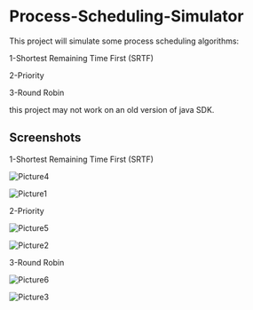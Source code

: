 # Process-Scheduling-Simulator

This project will simulate some process scheduling algorithms:

1-Shortest Remaining Time First (SRTF)

2-Priority

3-Round Robin

this project may not work on an old version of java SDK.

## Screenshots

1-Shortest Remaining Time First (SRTF)


![Picture4](https://user-images.githubusercontent.com/65503195/207826228-9a80b0f5-cbc7-4625-9b79-69accf437d53.png)


![Picture1](https://user-images.githubusercontent.com/65503195/207826245-571df9c3-b817-433b-adc9-6f3ab7d863d0.png)


2-Priority


![Picture5](https://user-images.githubusercontent.com/65503195/207826281-058598b6-6fbf-4040-a8fe-cc40cb6e9337.png)


![Picture2](https://user-images.githubusercontent.com/65503195/207826296-2b187fb9-f5e4-4cc1-a7ad-96b8a059b02b.png)


3-Round Robin

![Picture6](https://user-images.githubusercontent.com/65503195/207826331-830971a3-5740-413a-86a5-d1c54f0c53ba.png)


![Picture3](https://user-images.githubusercontent.com/65503195/207826346-15687959-b83a-47be-a952-e99ff89a8292.png)
